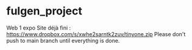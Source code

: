 # fulgen_project
Web 1 expo
Site déjà fini : https://www.dropbox.com/s/xwhe2sarntk2zuv/tinyone.zip
Please don't push to main branch until everything is done.
